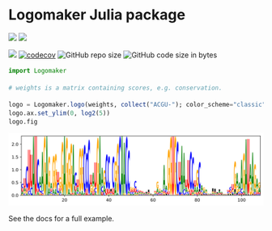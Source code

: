 # Logomaker Julia package

[![](https://img.shields.io/badge/docs-stable-blue.svg)](https://cossio.github.io/Logomaker.jl/stable)
[![](https://img.shields.io/badge/docs-dev-blue.svg)](https://cossio.github.io/Logomaker.jl/dev)

![](https://github.com/cossio/Logomaker.jl/workflows/CI/badge.svg)
[![codecov](https://codecov.io/gh/cossio/Logomaker.jl/branch/master/graph/badge.svg?token=7AK23CD8Z7)](https://codecov.io/gh/cossio/Logomaker.jl)
![GitHub repo size](https://img.shields.io/github/repo-size/cossio/Logomaker.jl)
![GitHub code size in bytes](https://img.shields.io/github/languages/code-size/cossio/Logomaker.jl)

```julia
import Logomaker

# weights is a matrix containing scores, e.g. conservation.

logo = Logomaker.logo(weights, collect("ACGU-"); color_scheme="classic")
logo.ax.set_ylim(0, log2(5))
logo.fig
```

![Example sequence logo](/example.svg)

See the docs for a full example.